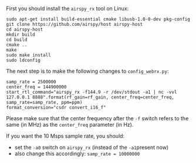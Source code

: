 First you should install the `airspy_rx` tool on Linux:

    sudo apt-get install build-essential cmake libusb-1.0-0-dev pkg-config
    git clone https://github.com/airspy/host airspy-host
    cd airspy-host
    mkdir build
    cd build
    cmake ..
    make
    sudo make install
    sudo ldconfig

The next step is to make the following changes to `config_webrx.py`:

    samp_rate = 2500000
    center_freq = 144900000
    start_rtl_command="airspy_rx -f144.9 -r /dev/stdout -a1 | nc -vvl 127.0.0.1 8888".format(rf_gain=rf_gain, center_freq=center_freq, samp_rate=samp_rate, ppm=ppm)
    format_conversion="csdr convert_i16_f"

Please make sure that the center frequency after the `-f` switch refers to the same (in MHz) as the `center_freq` parameter (in Hz).

If you want the 10 Msps sample rate, you should:
* set the `-a0` switch on `airspy_rx` (instead of the `-a1`present now)
* also change this accordingly: `samp_rate = 10000000`